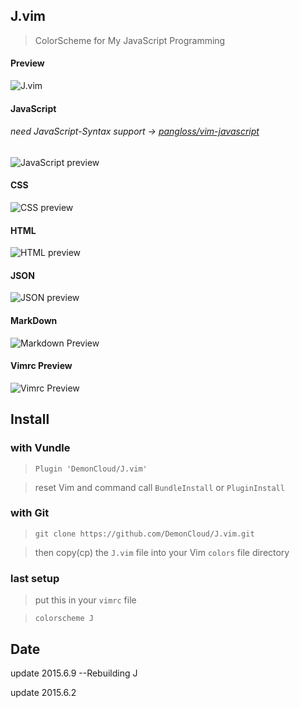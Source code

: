 
## J.vim

> ColorScheme for My JavaScript Programming

#### Preview
<img src="http://7j1zwt.com1.z0.glb.clouddn.com/jvim-vim2.png" alt="J.vim">

#### JavaScript
###### need JavaScript-Syntax support -> [pangloss/vim-javascript](https://github.com/pangloss/vim-javascript)
<img src="http://7j1zwt.com1.z0.glb.clouddn.com/jvim-js.png" alt="JavaScript preview">
	
#### CSS
<img src="http://7j1zwt.com1.z0.glb.clouddn.com/jvim-css.png" alt="CSS preview">

#### HTML
<img src="http://7j1zwt.com1.z0.glb.clouddn.com/jvim-html.png" alt="HTML preview">

#### JSON
<img src="http://7j1zwt.com1.z0.glb.clouddn.com/jvim-json.png" alt="JSON preview">

#### MarkDown
<img src="http://7j1zwt.com1.z0.glb.clouddn.com/jvim-markdown.png" alt="Markdown Preview">

#### Vimrc Preview
<img src="http://7j1zwt.com1.z0.glb.clouddn.com/jvim-vimrc.png" alt="Vimrc Preview">


## Install

### with Vundle 

>``Plugin 'DemonCloud/J.vim'``

> reset Vim and command call ``BundleInstall`` or ``PluginInstall``

### with Git 

>``git clone https://github.com/DemonCloud/J.vim.git``

> then copy(cp) the ``J.vim`` file into your Vim ``colors`` file directory

### last setup
> put this in your ``vimrc`` file

>``colorscheme J``


## Date

update  2015.6.9 --Rebuilding J

update  2015.6.2

